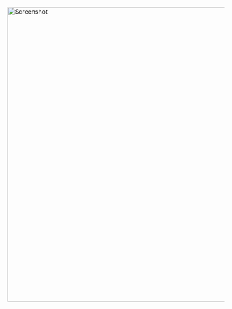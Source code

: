 <img alt="Screenshot" src="https://raw.github.com/davidchambers/aotearoa/master/screenshot@2x.png" width="722" height="684" />
